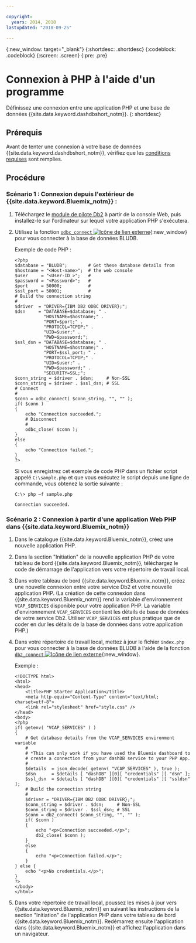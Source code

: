 ```yaml
---

copyright:
  years: 2014, 2018
lastupdated: "2018-09-25"

---
```


<!-- Attribute definitions --> 
{:new_window: target="_blank"}
{:shortdesc: .shortdesc}
{:codeblock: .codeblock}
{:screen: .screen}
{:pre: .pre}

# Connexion à PHP à l'aide d'un programme

Définissez une connexion entre une application PHP et une base de données {{site.data.keyword.dashdbshort_notm}}.
{: shortdesc}

## Prérequis

Avant de tenter une connexion à votre base de données {{site.data.keyword.dashdbshort_notm}}, vérifiez que les [conditions requises](connecting.html#prereqs) sont remplies.

<!-- Before you can connect to your database, you must perform the following steps:

- [Verify prerequisites](prereqs.html), including installing driver packages, configuring your local environment, and downloading SSL certificates (if needed)
- Collect [connection information](credentials.html), including database details such as host name and port numbers, and connection credentials such as user ID and password -->

## Procédure

### Scénario 1 : Connexion depuis l'extérieur de {{site.data.keyword.Bluemix_notm}} :
        
1. Téléchargez le [module de pilote Db2](driver_pkg.html) à partir de la console Web, puis installez-le sur l'ordinateur sur lequel votre application PHP s'exécutera.
                
2. Utilisez la fonction [`odbc_connect` ![Icône de lien externe](../../../icons/launch-glyph.svg "Icône de lien externe")](http://php.net/manual/en/function.odbc-connect.php){:new_window} pour vous connecter à la base de données BLUDB.
    
   Exemple de code PHP :

   ```
   <?php
   $database = "BLUDB";        # Get these database details from
   $hostname = "<Host-name>";  # the web console
   $user     = "<User-ID >";   #
   $password = "<Password>";   #
   $port     = 50000;          #
   $ssl_port = 50001;          #
   # Build the connection string
   #
   $driver  = "DRIVER={IBM DB2 ODBC DRIVER};";
   $dsn     = "DATABASE=$database; " .
              "HOSTNAME=$hostname;" .
              "PORT=$port;" .
              "PROTOCOL=TCPIP;" .
              "UID=$user;" .
              "PWD=$password;";
   $ssl_dsn = "DATABASE=$database; " .
              "HOSTNAME=$hostname;" .
              "PORT=$ssl_port; " .
              "PROTOCOL=TCPIP;" .
              "UID=$user;" .
              "PWD=$password;" .
              "SECURITY=SSL;";
   $conn_string = $driver . $dsn;     # Non-SSL
   $conn_string = $driver . $ssl_dsn; # SSL
   # Connect
   #
   $conn = odbc_connect( $conn_string, "", "" );
   if( $conn )
   {
       echo "Connection succeeded.";
       # Disconnect
       #
       odbc_close( $conn );
   }
   else
   {
       echo "Connection failed.";
   }
   ?>
   ```

   Si vous enregistrez cet exemple de code PHP dans un fichier script appelé `C:\sample.php` et que vous exécutez le script depuis une ligne de commande, vous obtenez la sortie suivante :

   ```
   C:\> php –f sample.php

   Connection succeeded.
   ```

### Scénario 2 : Connexion à partir d'une application Web PHP dans {{site.data.keyword.Bluemix_notm}}

1. Dans le catalogue {{site.data.keyword.Bluemix_notm}}, créez une nouvelle application PHP.
        
2. Dans la section "Initiation" de la nouvelle application PHP de votre tableau de bord {{site.data.keyword.Bluemix_notm}}, téléchargez le code de démarrage de l'application vers votre répertoire de travail local.
        
3. Dans votre tableau de bord {{site.data.keyword.Bluemix_notm}}, créez une nouvelle connexion entre votre service Db2 et votre nouvelle application PHP. (La création de cette connexion dans {{site.data.keyword.Bluemix_notm}} rend la variable d'environnement `VCAP_SERVICES` disponible pour votre application PHP. La variable d'environnement `VCAP_SERVICES` contient les détails de base de données de votre service Db2. Utiliser `VCAP_SERVICES` est plus pratique que de coder en dur les détails de la base de données dans votre application PHP.)
        
4. Dans votre répertoire de travail local, mettez à jour le fichier `index.php` pour vous connecter à la base de données BLUDB à l'aide de la fonction [`db2_connect` ![Icône de lien externe](../../../icons/launch-glyph.svg "Icône de lien externe")](http://php.net/manual/en/function.db2-connect.php){:new_window}.
        
   Exemple :

   ```
   <!DOCTYPE html>
   <html>
   <head>
       <title>PHP Starter Application</title>
       <meta http-equiv="Content-Type" content="text/html; charset=utf-8">
       <link rel="stylesheet" href="style.css" />
   </head>
   <body>
   <?php
   if( getenv( "VCAP_SERVICES" ) )
   {
       # Get database details from the VCAP_SERVICES environment variable
       #
       # *This can only work if you have used the Bluemix dashboard to 
       # create a connection from your dashDB service to your PHP App.
       #
       $details  = json_decode( getenv( "VCAP_SERVICES" ), true );
       $dsn      = $details [ "dashDB" ][0][ "credentials" ][ "dsn" ];
       $ssl_dsn  = $details [ "dashDB" ][0][ "credentials" ][ "ssldsn" ];
       # Build the connection string
       #
       $driver = "DRIVER={IBM DB2 ODBC DRIVER};";
       $conn_string = $driver . $dsn;     # Non-SSL
       $conn_string = $driver . $ssl_dsn; # SSL
       $conn = db2_connect( $conn_string, "", "" );
       if( $conn )
       {
           echo "<p>Connection succeeded.</p>";
           db2_close( $conn );
       }
       else
       {
           echo "<p>Connection failed.</p>";
       }
   } else {
       echo "<p>No credentials.</p>";
   }
   ?>
   </body>
   </html>
   ```

5. Dans votre répertoire de travail local, poussez les mises à jour vers {{site.data.keyword.Bluemix_notm}} en suivant les instructions de la section "Initiation" de l'application PHP dans votre tableau de bord {{site.data.keyword.Bluemix_notm}}. Redémarrez ensuite l'application dans {{site.data.keyword.Bluemix_notm}} et affichez l'application dans un navigateur.


